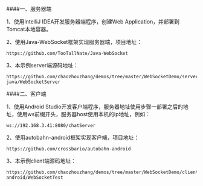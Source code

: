 ####一、服务器端

1、使用IntelliJ IDEA开发服务器端程序，创建Web Application，并部署到Tomcat本地容器。

2、使用Java-WebSocket框架实现服务器端，项目地址：
```
https://github.com/TooTallNate/Java-WebSocket
```

3、本示例server端源码地址：
```
https://github.com/chaozhouzhang/demos/tree/master/WebSocketDemo/server-java/WebSocketServer
```

####二、客户端

1、使用Android Studio开发客户端程序，服务器地址使用步骤一部署之后的地址，使用ws前缀开头，服务器host使用本机的ip地址，例如：
```
ws://192.168.3.41:8080/chatServer
```

2、使用autobahn-android框架实现客户端，项目地址：
```
https://github.com/crossbario/autobahn-android
```

3、本示例client端源码地址：
```
https://github.com/chaozhouzhang/demos/tree/master/WebSocketDemo/client-android/WebSocketTest
```

